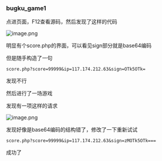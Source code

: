 ### bugku_game1

点进页面，F12查看源码，然后发现了这样的代码

![image.png](https://i.loli.net/2021/07/13/lzJYGOiZRUmwKp6.png)

明显有个score.php的界面，可以看见sign部分就是base64编码

但是随手构造了一句

```
score.php?score=99999&ip=117.174.212.63&sign=OTk5OTk=
```

发现不行

然后进行了一场游戏

发现有一项这样的请求

![image.png](https://i.loli.net/2021/07/13/QmOgsWHNCi1lBVK.png)

发现好像是base64编码的结构错了，修改了一下重新试试

```
score.php?score=99999&ip=117.174.212.63&sign=zMOTk5OTk===
```

成功了

